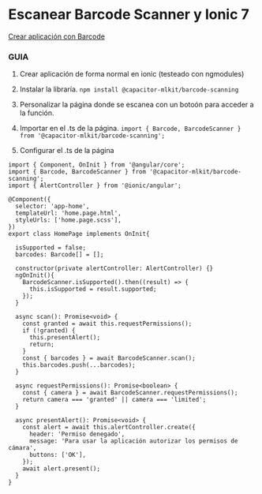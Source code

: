 # Escanear Barcode Scanner y Ionic 7

[Crear aplicación con Barcode](https://ionic.io/blog/how-to-build-an-ionic-barcode-scanner-with-capacitor)

### GUIA
1. Crear aplicación de forma normal en ionic (testeado con ngmodules)

2. Instalar la libraría.
`npm install @capacitor-mlkit/barcode-scanning`

3. Personalizar la página donde se escanea con un botoón para acceder a la función.

4. Importar en el .ts de la página.
`import { Barcode, BarcodeScanner } from '@capacitor-mlkit/barcode-scanning';`

5. Configurar el .ts de la página

```
import { Component, OnInit } from '@angular/core';
import { Barcode, BarcodeScanner } from '@capacitor-mlkit/barcode-scanning';
import { AlertController } from '@ionic/angular';

@Component({
  selector: 'app-home',
  templateUrl: 'home.page.html',
  styleUrls: ['home.page.scss'],
})
export class HomePage implements OnInit{

  isSupported = false;
  barcodes: Barcode[] = [];

  constructor(private alertController: AlertController) {}
  ngOnInit(){
    BarcodeScanner.isSupported().then((result) => {
      this.isSupported = result.supported;
    });
  }

  async scan(): Promise<void> {
    const granted = await this.requestPermissions();
    if (!granted) {
      this.presentAlert();
      return;
    }
    const { barcodes } = await BarcodeScanner.scan();
    this.barcodes.push(...barcodes);
  }

  async requestPermissions(): Promise<boolean> {
    const { camera } = await BarcodeScanner.requestPermissions();
    return camera === 'granted' || camera === 'limited';
  }

  async presentAlert(): Promise<void> {
    const alert = await this.alertController.create({
      header: 'Permiso denegado',
      message: 'Para usar la aplicación autorizar los permisos de cámara',
      buttons: ['OK'],
    });
    await alert.present();
  }
}
```
